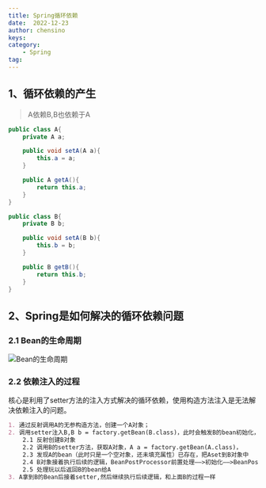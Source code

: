 ```yaml
---
title: Spring循环依赖
date:  2022-12-23
author: chensino
keys:
category:
    - Spring
tag:
---
```


## 1、循环依赖的产生

> A依赖B,B也依赖于A

~~~java
public class A{
    private A a;

    public void setA(A a){
        this.a = a;
    }

    public A getA(){
        return this.a;
    }
}

public class B{
    private B b;

    public void setA(B b){
        this.b = b;
    }

    public B getB(){
        return this.b;
    }
}
~~~

## 2、Spring是如何解决的循环依赖问题

### 2.1 Bean的生命周期

![Bean的生命周期](https://afatpig.oss-cn-chengdu.aliyuncs.com/blog/20221223120124.png)

### 2.2 依赖注入的过程

核心是利用了setter方法的注入方式解决的循环依赖，使用构造方法注入是无法解决依赖注入的问题。

~~~markdown
1. 通过反射调用A的无参构造方法，创建一个A对象；
2. 调用setter注入B,B b = factory.getBean(B.class)，此时会触发B的bean初始化，
    2.1 反射创建B对象
    2.2 调用B的setter方法，获取A对象，A a = factory.getBean(A.class)，
    2.3 发现A的bean（此时只是一个空对象，还未填充属性）已存在，把Aset到B对象中
    2.4 B对象接着执行后续的逻辑，BeanPostProcessor前置处理——>初始化——>BeanPostProcessor后置处理等
    2.5 处理玩以后返回B的bean给A
3. A拿到B的Bean后接着setter,然后继续执行后续逻辑，和上面B的过程一样
~~~
